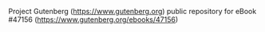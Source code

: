 Project Gutenberg (https://www.gutenberg.org) public repository for eBook #47156 (https://www.gutenberg.org/ebooks/47156)
